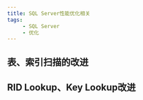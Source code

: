 ```yaml
---
title: SQL Server性能优化相关
tags:
     - SQL Server
     - 优化
---
```


## 表、索引扫描的改进


## RID Lookup、Key Lookup改进


## 